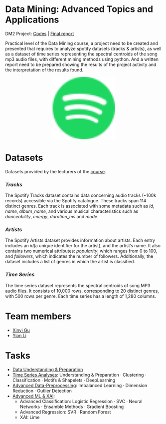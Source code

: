 # Data Mining: Advanced Topics and Applications

DM2 Project: [Codes](scripts)  |  [Final report](report_final_Gu_Li.pdf)

Practical level of the Data Mining course, a project need to be created and presented that requires to analyze spotify datasets (tracks & artists), as well as a dataset of time series representing the spectral centroids of the song mp3 audio files, with different mining methods using python. And a written report need to be prepared showing the results of the project activity and the interpretation of the results found.


<p align="center">
  <img src="https://github.com/raivo-otp/issuer-icons/blob/master/vectors/spotify.com/spotify.svg" alt="Spotify Logo" width="200"/>
</p>

# Datasets
Datasets provided by the lecturers of the [course](http://didawiki.cli.di.unipi.it/doku.php/dm/dm_ds2023-24).

### _Tracks_
The Spotify Tracks dataset contains data concerning audio tracks (~100k records) accessible via the Spotify catalogue. These tracks span 114 distinct genres. Each track
is associated with some metadata such as _id_, _name_, _album_name_, and various musical characteristics such as _danceability_, _energy_, _duration_ms_ and _mode_.
### _Artists_
The Spotify Artists dataset provides information about artists. Each entry includes an _id_(a unique identifier for the artist), and the artist’s name. It also contains two numerical attributes: _popularity_, which ranges from 0 to 100, and _followers_, which indicates the number of followers. Additionally, the dataset includes a list of genres in which the artist is classified.
### _Time Series_
The time series dataset represents the spectral centroids of song MP3 audio files. It consists of 10,000 rows, corresponding to 20 distinct genres, with 500 rows per genre. Each time series has a length of 1,280 columns.

# Team members
- [Xinyi Gu](https://github.com/GU-XINYI)
- [Yian Li](https://github.com/Li-Yian)

# Tasks
- [Data Understanding & Preparation](./dm2_understanding.ipynb)
- [Time Series Analyses](./time_series): Understanding & Preparation · Clustering · Classification · Motifs & Shapelets · DeepLearning
- [Advanced Data-Preprocessing](./advanced_preprocessing): Imbalanced Learning · Dimension Reduction · Outlier Detection
- [Advanced ML & XAI](./advanced_ML_XAI):
  - Advanced Classification: Logistic Regression · SVC · Neural Networks · Ensamble Methods · Gradient Boosting
  - Advanced Regression: SVR · Random Forest
  - XAI: Lime
